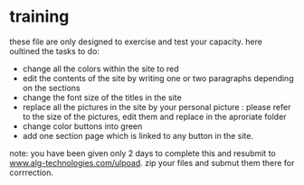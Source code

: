 # training
these file are only designed to exercise and test your capacity.
here oultined the tasks to do:

- change all the colors within the site to red
- edit the contents of the site by writing one or two paragraphs depending on the sections
- change the font size of the titles in the site
- replace all the pictures in the site by your personal picture : please refer to the size of the pictures, edit them and replace in the aproriate folder
- change color buttons into green
- add one section page which is linked to any button in the site.

note: you have been given only 2 days to complete this and resubmit to www.alg-technologies.com/ulpoad.
    zip your files and submut them there for corrrection.
    
    
